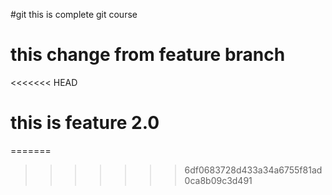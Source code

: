 #git
this is complete git course
# this change from feature branch
<<<<<<< HEAD
# this is feature 2.0
=======
>>>>>>> 6df0683728d433a34a6755f81ad0ca8b09c3d491
